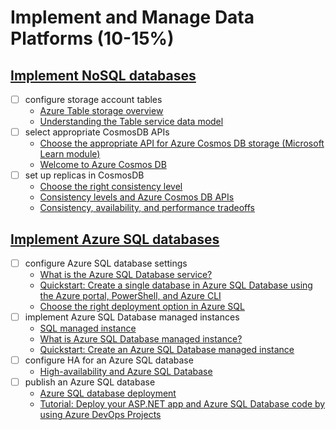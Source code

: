 # Implement and Manage Data Platforms (10-15%)

## [Implement NoSQL databases](/4-data-platforms/notes-nosql.md)

- [ ] configure storage account tables
    - [Azure Table storage overview](https://docs.microsoft.com/en-us/azure/cosmos-db/table-storage-overview)
    - [Understanding the Table service data model](https://docs.microsoft.com/en-us/rest/api/storageservices/Understanding-the-Table-Service-Data-Model)
- [ ] select appropriate CosmosDB APIs
    - [Choose the appropriate API for Azure Cosmos DB storage (Microsoft Learn module)](https://docs.microsoft.com/en-us/learn/modules/choose-api-for-cosmos-db)
    - [Welcome to Azure Cosmos DB](https://docs.microsoft.com/en-us/azure/cosmos-db/introduction)
- [ ] set up replicas in CosmosDB
    - [Choose the right consistency level](https://docs.microsoft.com/en-us/azure/cosmos-db/consistency-levels-choosing)
    - [Consistency levels and Azure Cosmos DB APIs](https://docs.microsoft.com/en-us/azure/cosmos-db/consistency-levels-across-apis)
    - [Consistency, availability, and performance tradeoffs](https://docs.microsoft.com/en-us/azure/cosmos-db/consistency-levels-tradeoffs)

## [Implement Azure SQL databases](/4-data-platforms/notes-sql.md)

- [ ] configure Azure SQL database settings
    - [What is the Azure SQL Database service?](https://docs.microsoft.com/en-us/azure/sql-database/sql-database-technical-overview)
    - [Quickstart: Create a single database in Azure SQL Database using the Azure portal, PowerShell, and Azure CLI](https://docs.microsoft.com/en-us/azure/sql-database/sql-database-single-database-get-started)
    - [Choose the right deployment option in Azure SQL](https://docs.microsoft.com/en-us/azure/sql-database/sql-database-paas-vs-sql-server-iaas)
- [ ] implement Azure SQL Database managed instances
    - [SQL managed instance](https://docs.microsoft.com/en-us/azure/sql-database/sql-database-managed-instance-index)
    - [What is Azure SQL Database managed instance?](https://docs.microsoft.com/en-us/azure/sql-database/sql-database-managed-instance)
    - [Quickstart: Create an Azure SQL Database managed instance](https://docs.microsoft.com/en-us/azure/sql-database/sql-database-managed-instance-get-started)
- [ ] configure HA for an Azure SQL database
    - [High-availability and Azure SQL Database](https://docs.microsoft.com/en-us/azure/sql-database/sql-database-high-availability)
- [ ] publish an Azure SQL database
    - [Azure SQL database deployment](https://docs.microsoft.com/en-us/azure/devops/pipelines/targets/azure-sqldb)
    - [Tutorial: Deploy your ASP.NET app and Azure SQL Database code by using Azure DevOps Projects](https://docs.microsoft.com/en-us/azure/devops-project/azure-devops-project-sql-database)

